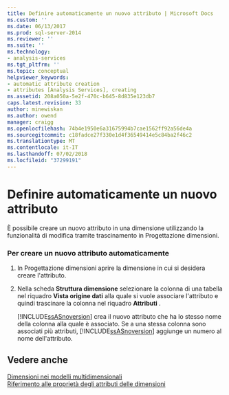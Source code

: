 ```yaml
---
title: Definire automaticamente un nuovo attributo | Microsoft Docs
ms.custom: ''
ms.date: 06/13/2017
ms.prod: sql-server-2014
ms.reviewer: ''
ms.suite: ''
ms.technology:
- analysis-services
ms.tgt_pltfrm: ''
ms.topic: conceptual
helpviewer_keywords:
- automatic attribute creation
- attributes [Analysis Services], creating
ms.assetid: 208a050a-5e2f-470c-b645-8d835e123db7
caps.latest.revision: 33
author: minewiskan
ms.author: owend
manager: craigg
ms.openlocfilehash: 74b4e1950e6a31675994b7cae1562ff92a56de4a
ms.sourcegitcommit: c18fadce27f330e1d4f36549414e5c84ba2f46c2
ms.translationtype: MT
ms.contentlocale: it-IT
ms.lasthandoff: 07/02/2018
ms.locfileid: "37299191"
---
```

# <a name="define-a-new-attribute-automatically"></a>Definire automaticamente un nuovo attributo
  È possibile creare un nuovo attributo in una dimensione utilizzando la funzionalità di modifica tramite trascinamento in Progettazione dimensioni.  
  
### <a name="to-create-a-new-attribute-automatically"></a>Per creare un nuovo attributo automaticamente  
  
1.  In Progettazione dimensioni aprire la dimensione in cui si desidera creare l'attributo.  
  
2.  Nella scheda **Struttura dimensione** selezionare la colonna di una tabella nel riquadro **Vista origine dati** alla quale si vuole associare l'attributo e quindi trascinare la colonna nel riquadro **Attributi** .  
  
     [!INCLUDE[ssASnoversion](../../includes/ssasnoversion-md.md)] crea il nuovo attributo che ha lo stesso nome della colonna alla quale è associato. Se a una stessa colonna sono associati più attributi, [!INCLUDE[ssASnoversion](../../includes/ssasnoversion-md.md)] aggiunge un numero al nome dell'attributo.  
  
## <a name="see-also"></a>Vedere anche  
 [Dimensioni nei modelli multidimensionali](dimensions-in-multidimensional-models.md)   
 [Riferimento alle proprietà degli attributi delle dimensioni](dimension-attribute-properties-reference.md)  
  
  
